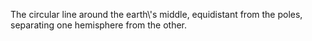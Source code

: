 The circular line around the earth\\'s middle, equidistant from the
poles, separating one hemisphere from the other.
